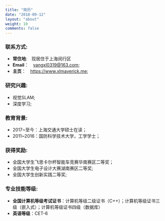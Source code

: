 ```yaml
---
title: "简历"
date: "2018-09-12"
layout: "about"
weight: 10
comments: false
---
```


### **联系方式:**
+ **常住地**:　现居住于上海闵行区</br>
+ **Email**：　yangxl0319@163.com;</br>
+ **主页**：　https://www.xlmaverick.me;


### **研究兴趣:**
+ 视觉SLAM; 　
+ 深度学习;


### **教育背景:**
+ 2017~至今：上海交通大学硕士在读；<br>
+ 2011~2016：国防科学技术大学，工学学士；<br>

### **获得奖励:**
+ 全国大学生飞思卡尔杯智能车竞赛华南赛区二等奖；<br>
+ 全国大学生电子设计大赛湖南赛区二等奖;<br>
+ 全国大学生创新实践二等奖;<br>

### **专业技能等级:**
+ **全国计算机等级考试证书**：计算机等级二级证书（C++）；计算机等级证书三级（嵌入式）；计算机等级证书四级（数据库）<br>
+ **英语等级**：CET-6 <br>